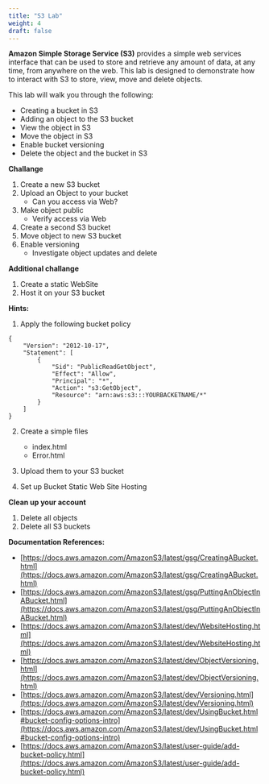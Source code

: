 ```yaml
---
title: "S3 Lab"
weight: 4
draft: false
---
```


**Amazon Simple Storage Service (S3)** provides a simple web services
interface that can be used to store and retrieve any amount of data, at
any time, from anywhere on the web. This lab is designed to demonstrate
how to interact with S3 to store, view, move and delete objects.

This lab will walk you through the following:

-   Creating a bucket in S3
-   Adding an object to the S3 bucket
-   View the object in S3
-   Move the object in S3
-   Enable bucket versioning
-   Delete the object and the bucket in S3


**Challange**

1. Create a new S3 bucket
2. Upload an Object to your bucket
	* Can you access via Web?
3. Make object public
	* Verify access via Web
4. Create a second S3 bucket
5. Move object to new S3 bucket
6. Enable versioning
	* Investigate object updates and delete


**Additional challange**


1. Create a static WebSite 
2. Host it on your S3 bucket

**Hints:**

1. Apply the following bucket policy

```
{
    "Version": "2012-10-17",
    "Statement": [
        {
            "Sid": "PublicReadGetObject",
            "Effect": "Allow",
            "Principal": "*",
            "Action": "s3:GetObject",
            "Resource": "arn:aws:s3:::YOURBACKETNAME/*"
        }
    ]
}
```

2.	Create a simple files
	* index.html
	* Error.html

3. Upload them to your S3 bucket
4. Set up Bucket Static Web Site Hosting

**Clean up your account**

1. Delete all objects
2. Delete all S3 buckets	

**Documentation References:**

* [https://docs.aws.amazon.com/AmazonS3/latest/gsg/CreatingABucket.html](https://docs.aws.amazon.com/AmazonS3/latest/gsg/CreatingABucket.html)
* [https://docs.aws.amazon.com/AmazonS3/latest/gsg/PuttingAnObjectInABucket.html](https://docs.aws.amazon.com/AmazonS3/latest/gsg/PuttingAnObjectInABucket.html)
* [https://docs.aws.amazon.com/AmazonS3/latest/dev/WebsiteHosting.html](https://docs.aws.amazon.com/AmazonS3/latest/dev/WebsiteHosting.html)
* [https://docs.aws.amazon.com/AmazonS3/latest/dev/ObjectVersioning.html](https://docs.aws.amazon.com/AmazonS3/latest/dev/ObjectVersioning.html)
* [https://docs.aws.amazon.com/AmazonS3/latest/dev/Versioning.html](https://docs.aws.amazon.com/AmazonS3/latest/dev/Versioning.html)
* [https://docs.aws.amazon.com/AmazonS3/latest/dev/UsingBucket.html#bucket-config-options-intro](https://docs.aws.amazon.com/AmazonS3/latest/dev/UsingBucket.html#bucket-config-options-intro)
* [https://docs.aws.amazon.com/AmazonS3/latest/user-guide/add-bucket-policy.html](https://docs.aws.amazon.com/AmazonS3/latest/user-guide/add-bucket-policy.html)
